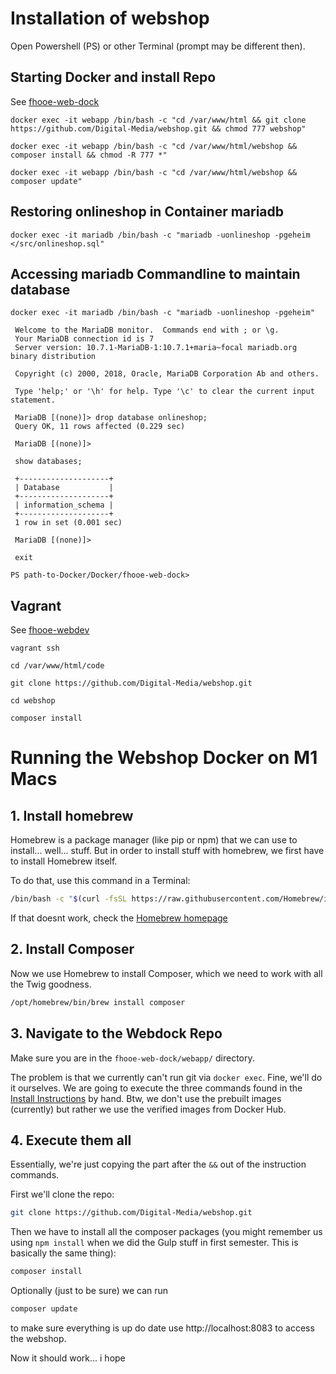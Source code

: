 # Installation of webshop

Open Powershell (PS) or other Terminal (prompt may be different then).

## Starting Docker and install Repo

See [fhooe-web-dock](https://github.com/Digital-Media/fhooe-web-dock)

```shell
docker exec -it webapp /bin/bash -c "cd /var/www/html && git clone https://github.com/Digital-Media/webshop.git && chmod 777 webshop"
```
```shell
docker exec -it webapp /bin/bash -c "cd /var/www/html/webshop && composer install && chmod -R 777 *"
```
```shell
docker exec -it webapp /bin/bash -c "cd /var/www/html/webshop && composer update"
```

## Restoring onlineshop in Container mariadb
```shell
docker exec -it mariadb /bin/bash -c "mariadb -uonlineshop -pgeheim </src/onlineshop.sql"
```
## Accessing mariadb Commandline to maintain database
```shell
docker exec -it mariadb /bin/bash -c "mariadb -uonlineshop -pgeheim"
```
```shell
 Welcome to the MariaDB monitor.  Commands end with ; or \g.
 Your MariaDB connection id is 7
 Server version: 10.7.1-MariaDB-1:10.7.1+maria~focal mariadb.org binary distribution

 Copyright (c) 2000, 2018, Oracle, MariaDB Corporation Ab and others.

 Type 'help;' or '\h' for help. Type '\c' to clear the current input statement.

 MariaDB [(none)]> drop database onlineshop;
 Query OK, 11 rows affected (0.229 sec)

 MariaDB [(none)]> 
 ```
```shell
 show databases;
```
```shell
 +--------------------+
 | Database           |
 +--------------------+
 | information_schema |
 +--------------------+
 1 row in set (0.001 sec)

 MariaDB [(none)]> 
```
```shell
 exit
```
`PS path-to-Docker/Docker/fhooe-web-dock> `

## Vagrant

See [fhooe-webdev](https://github.com/Digital-Media/fhooe-webdev)

```shell
vagrant ssh
```
```shell
cd /var/www/html/code
```
```
git clone https://github.com/Digital-Media/webshop.git
```
```shell
cd webshop
```
```shell
composer install
```

# Running the Webshop Docker on M1 Macs

## 1. Install homebrew

Homebrew is a package manager (like pip or npm) that we can use to install... well... stuff. But in order to install stuff with homebrew, we first have to install Homebrew itself.

To do that, use this command in a Terminal:

```bash
/bin/bash -c "$(curl -fsSL https://raw.githubusercontent.com/Homebrew/install/HEAD/install.sh)"
```

If that doesnt work, check the [Homebrew homepage](https://brew.sh)

## 2. Install Composer

Now we use Homebrew to install Composer, which we need to work with all the Twig goodness.

```bash
/opt/homebrew/bin/brew install composer
```

## 3. Navigate to the Webdock Repo

Make sure you are in the ``` fhooe-web-dock/webapp/ ``` directory.

The problem is that we currently can't run git via ```docker exec```. Fine, we'll do it ourselves. We are going to execute the three commands found in the [Install Instructions](https://github.com/Digital-Media/webshop/blob/main/INSTALL.md) by hand. Btw, we don't use the prebuilt images (currently) but rather we use the verified images from Docker Hub.

## 4. Execute them all

Essentially, we're just copying the part after the ```&&``` out of the instruction commands.

First we'll clone the repo:

```bash
git clone https://github.com/Digital-Media/webshop.git
```

Then we have to install all the composer packages (you might remember us using ```npm install``` when we did the Gulp stuff in first semester. This is basically the same thing):

```bash
composer install
```

Optionally (just to be sure) we can run

```bash
composer update
```

to make sure everything is up do date use http://localhost:8083 to access the webshop.

Now it should work... i hope
